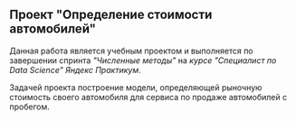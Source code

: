 ## Проект "Определение стоимости автомобилей"
Данная работа является учебным проектом и выполняется по завершении спринта _"Численные методы"_ на _курсе "Специалист по Data Science" Яндекс Практикум_.  

Задачей проекта построение модели, определяющей рыночную стоимость своего автомобиля для сервиса по продаже автомобилей с пробегом.